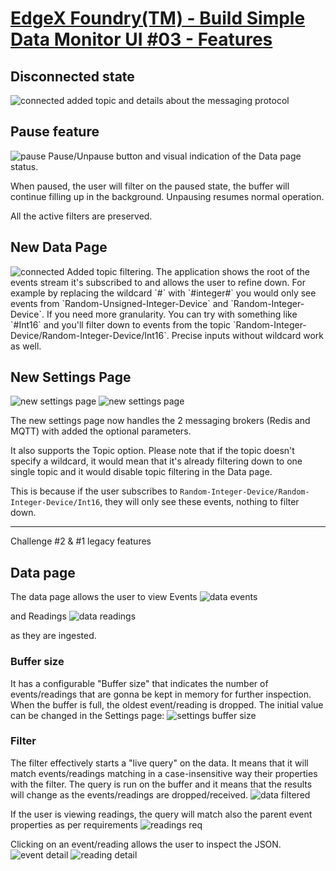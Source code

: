 # [EdgeX Foundry(TM) - Build Simple Data Monitor UI #03 - Features](https://www.topcoder.com/challenges/a3e6a611-0bea-4bb7-b77d-0c371c166136?tab=details)


## Disconnected state
<img src="./assets/disconnected.png" alt="connected" />
added topic and details about the messaging protocol

## Pause feature
<img src="./assets/pausebutton.png" alt="pause">
Pause/Unpause button and visual indication of the Data page status.

When paused, the user will filter on the paused state, the buffer will continue filling up in the background.
Unpausing resumes normal operation.

All the active filters are preserved.

## New Data Page
<img src="./assets/newDataPage.png" alt="connected" />
Added topic filtering.
The application shows the root of the events stream it's subscribed to and allows the user to refine down.
For example by replacing the wildcard `#` with `#integer#` you would only see events from `Random-Unsigned-Integer-Device` and `Random-Integer-Device`.
If you need more granularity. You can try with something like `#Int16` and you'll filter down to events from the topic `Random-Integer-Device/Random-Integer-Device/Int16`.
Precise inputs without wildcard work as well.

## New Settings Page
<img src="./assets/newSettingsPage.png" alt="new settings page" />
<img src="./assets/newSettingsPage2.png" alt="new settings page" />

The new settings page now handles the 2 messaging brokers (Redis and MQTT) with added the optional parameters.

It also supports the Topic option. Please note that if the topic doesn't specify a wildcard, it would mean that it's already filtering down to one single topic and it would disable topic filtering in the Data page.

This is because if the user subscribes to `Random-Integer-Device/Random-Integer-Device/Int16`, they will only see these events, nothing to filter down.

---
Challenge #2 & #1 legacy features

## Data page
The data page allows the user to view Events
<img src="./assets/dataPageEvents.png" alt="data events" />

and Readings
<img src="./assets/dataPageReadings.png" alt="data readings" />

as they are ingested.

### Buffer size
It has a configurable "Buffer size" that indicates the number of events/readings that are gonna be kept in memory for further inspection. When the buffer is full, the oldest event/reading is dropped.
The initial value can be changed in the Settings page:
<img src="./assets/settingsPageBufferSize.png" alt="settings buffer size">

### Filter
The filter effectively starts a "live query" on the data.
It means that it will match events/readings matching in a case-insensitive way their properties with the filter.
The query is run on the buffer and it means that the results will change as the events/readings are dropped/received.
<img src="./assets/dataPageFiltered.png" alt="data filtered" />

If the user is viewing readings, the query will match also the parent event properties as per requirements
<img src="./assets/dataPageReadingsReq.png" alt="readings req">

Clicking on an event/reading allows the user to inspect the JSON.
<img src="./assets/dataPageEventsDetail.png" alt="event detail" />
<img src="./assets/dataPageReadingsDetail.png" alt="reading detail" />

